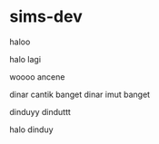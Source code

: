 # sims-dev

haloo

halo lagi

woooo ancene

dinar cantik banget
dinar imut banget

dinduyy
dinduttt

halo dinduy
